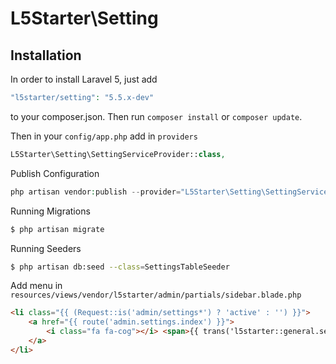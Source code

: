 
# L5Starter\Setting

## Installation

In order to install Laravel 5, just add

``` php
"l5starter/setting": "5.5.x-dev"
```
to your composer.json. Then run `composer install` or `composer update`.

Then in your `config/app.php` add in `providers`

``` php
L5Starter\Setting\SettingServiceProvider::class,
```

Publish Configuration

``` php
php artisan vendor:publish --provider="L5Starter\Setting\SettingServiceProvider"
```

Running Migrations

``` bash
$ php artisan migrate
```

Running Seeders

``` bash
$ php artisan db:seed --class=SettingsTableSeeder
```

Add menu in `resources/views/vendor/l5starter/admin/partials/sidebar.blade.php`

``` html
<li class="{{ (Request::is('admin/settings*') ? 'active' : '') }}">
    <a href="{{ route('admin.settings.index') }}">
        <i class="fa fa-cog"></i> <span>{{ trans('l5starter::general.settings') }}</span>
    </a>
</li>
```

